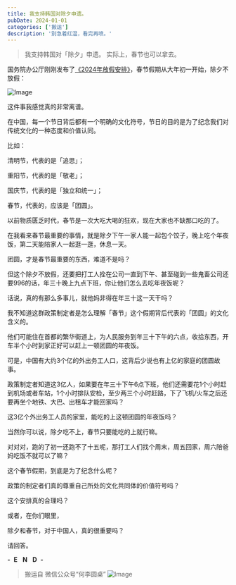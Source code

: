 ```yaml
---
title: 我支持韩国对除夕申遗。
pubDate: 2024-01-01
categories: ['搬运']
description: '别急着红温，看完再喷。'
---
```


>我支持韩国对「除夕」申遗。
实际上，春节也可以拿去。

国务院办公厅刚刚发布了[《2024年放假安排》](https://mp.weixin.qq.com/s?__biz=Mzg4NjcwMzI1Mg==&mid=2247751511&idx=1&sn=8b001a684f6737ef0371e4d013b60d14&scene=21#wechat_redirect)，春节假期从大年初一开始，除夕不放假：

![Image](https://mmbiz.qpic.cn/sz_mmbiz_png/dkm7OZzSj8B8FOv9RG7qfujPdicv9ppD6tfFHHMIGdRGJLwn2dLHhqAnxic5LNJGZbcdoWA2alWzsHTbxt12vRrA/640?wx_fmt=png&tp=webp&wxfrom=5&wx_lazy=1&wx_co=1)

这件事我感觉真的非常离谱。

在中国，每一个节日背后都有一个明确的文化符号，节日的目的是为了纪念我们对传统文化的一种态度和价值认同。

比如：

清明节，代表的是「追思」；

重阳节，代表的是「敬老」；

国庆节，代表的是「独立和统一」；

春节，代表的，应该是「团圆」。

以前物质匮乏时代，春节是一次大吃大喝的狂欢，现在大家也不缺那口吃的了。

在我看来春节最重要的事情，就是除夕下午一家人能一起包个饺子，晚上吃个年夜饭，第二天能陪家人一起逛一逛，休息一天。

团圆，才是春节最重要的东西，难道不是吗？

但这个除夕不放假，还要把打工人拴在公司一直到下午、甚至碰到一些鬼畜公司还要996的话，年三十晚上九点下班，你让他们怎么去吃年夜饭呢？

话说，真的有那么多事儿，就他妈非得在年三十这一天干吗？

我不知道这群政策制定者是怎么理解「春节」这个假期背后代表的「团圆」的文化含义的。  

他们可能住在首都的繁华街道上，为人民服务到年三十下午的六点，收拾东西，开车半个小时到家正好可以赶上一顿团圆的年夜饭。

可是，中国有大约3个亿的外出务工人口，这背后少说也有上亿的家庭的团圆故事。

政策制定者知道这3亿人，如果要在年三十下午6点下班，他们还需要花1个小时赶到机场或者车站，1个小时排队安检，至少两三个小时赶路，下了飞机/火车之后还要再坐个地铁、大巴、出租车才能回家吗？

这3亿个外出务工人员的家里，能吃的上这顿团圆的年夜饭吗？  

当然你可以说，除夕吃不上，春节只要能吃的上就行嘛。

对对对，跑的了初一还跑不了十五呢，那打工人们找个周末，周五回家，周六陪爸妈吃饭不就可以了嘛？

这个春节假期，到底是为了纪念什么呢？

政策的制定者们真的尊重自己所处的文化共同体的价值符号吗？

这个安排真的合理吗？

或者，在你们眼里，

除夕和春节，对于中国人，真的很重要吗？

请回答。

**\-**  **E**   **N**   **D**  **\-**
> 搬运自 微信公众号“何李圆桌”
![Image](https://mmbiz.qpic.cn/mmbiz_jpg/dkm7OZzSj8BPebWibPONBCWddyUYOPuOXHoibVGdicgKPw7TrlkticmVoHx78XcKf5athfwzQCFAicUlkHIjlXnm7WA/640?wx_fmt=jpeg)